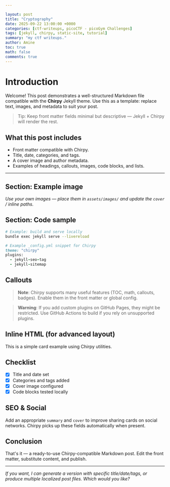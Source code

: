 ```yaml
---

layout: post
title: "Cryptography"
date: 2025-09-22 13:00:00 +0000
categories: [ctf-writeups, picoCTF - picoGym Challenges]
tags: [jekyll, chirpy, static-site, tutorial]
summary: "my ctf writeups."
author: Amine
toc: true
math: false
comments: true
---
```


# Introduction

Welcome! This post demonstrates a well-structured Markdown file compatible with the **Chirpy** Jekyll theme. Use this as a template: replace text, images, and metadata to suit your post.

> Tip: Keep front matter fields minimal but descriptive — Jekyll + Chirpy will render the rest.

## What this post includes

* Front matter compatible with Chirpy.
* Title, date, categories, and tags.
* A cover image and author metadata.
* Examples of headings, callouts, images, code blocks, and lists.

---

## Section: Example image



*Use your own images — place them in `assets/images/` and update the `cover` / inline paths.*

## Section: Code sample

```bash
# Example: build and serve locally
bundle exec jekyll serve --livereload
```

```ruby
# Example _config.yml snippet for Chirpy
theme: "chirpy"
plugins:
  - jekyll-seo-tag
  - jekyll-sitemap
```

## Callouts

> **Note**: Chirpy supports many useful features (TOC, math, callouts, badges). Enable them in the front matter or global config.

> **Warning**: If you add custom plugins on GitHub Pages, they might be restricted. Use GitHub Actions to build if you rely on unsupported plugins.

## Inline HTML (for advanced layout)

<div class="grid">
  <div class="card">This is a simple card example using Chirpy utilities.</div>
</div>

## Checklist

* [x] Title and date set
* [x] Categories and tags added
* [x] Cover image configured
* [x] Code blocks tested locally

## SEO & Social

Add an appropriate `summary` and `cover` to improve sharing cards on social networks. Chirpy picks up these fields automatically when present.

## Conclusion

That's it — a ready-to-use Chirpy-compatible Markdown post. Edit the front matter, substitute content, and publish.

---

*If you want, I can generate a version with specific title/date/tags, or produce multiple localized post files. Which would you like?*
